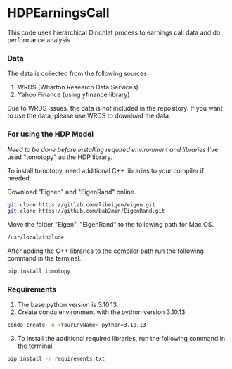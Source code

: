 # HDPEarningsCall
This code uses hierarchical Dirichlet process to earnings call data and do performance analysis

### Data
The data is collected from the following sources:
1. WRDS (Wharton Research Data Services)
2. Yahoo Finance (using yfinance library)

Due to WRDS issues, the data is not included in the repository. If you want to use the data, please use WRDS to download the data.

### For using the HDP Model
*Need to be done before installing required environment and libraries*
I've used "tomotopy" as the HDP library.

To install tomotopy, need additional C++ libraries to your compiler if needed.

Download "Eignen" and "EigenRand" online.
```bash
git clone https://gitlab.com/libeigen/eigen.git
git clone https://github.com/bab2min/EigenRand.git
```
Move the folder "Eigen", "EigenRand" to the following path for Mac OS.
    
```bash
/usr/local/include
```

After adding the C++ libraries to the compiler path run the following command in the terminal.

```bash
pip install tomotopy
```

### Requirements
1. The base python version is 3.10.13.
2. Create conda environment with the python version 3.10.13.
```bash
conda create -n <YourEnvName> python=3.10.13
```
3. To install the additional required libraries, run the following command in the terminal.
```bash
pip install -r requirements.txt
```
